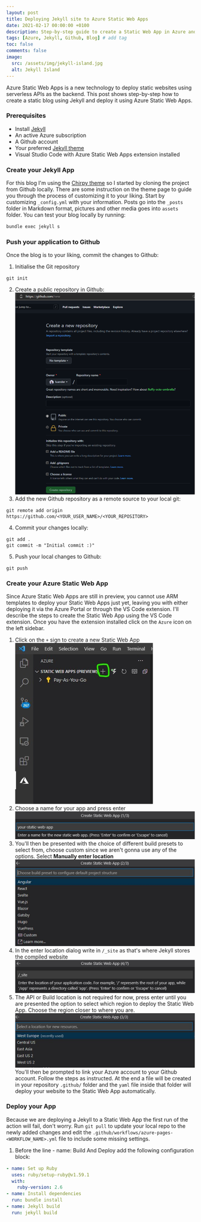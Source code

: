 ```yaml
---
layout: post
title: Deploying Jekyll site to Azure Static Web Apps
date: 2021-02-17 00:00:00 +0100
description: Step-by-step guide to create a Static Web App in Azure and deploy a Jekyll site on it using Github actions
tags: [Azure, Jekyll, Github, Blog] # add tag
toc: false
comments: false
image:
  src: /assets/img/jekyll-island.jpg
  alt: Jekyll Island
---
```


Azure Static Web Apps is a new technology to deploy static websites using serverless APIs as the backend. This post shows step-by-step how to create a static blog using Jekyll and deploy it using Azure Static Web Apps.

### Prerequisites
- Install [Jekyll](https://jekyllrb.com/docs/installation/)
- An active Azure subscription
- A Github account
- Your preferred [Jekyll theme](https://jekyllthemes.io/)
- Visual Studio Code with Azure Static Web Apps extension installed

### Create your Jekyll App
For this blog I'm using the [Chirpy theme](https://github.com/cotes2020/jekyll-theme-chirpy) so I started by cloning the project from Github locally.
There are some instruction on the theme page to guide you through the process of customizing it to your liking.
Start by customizing `_config.yml` with your information. Posts go into the `_posts` folder in Markdown format, pictures and other media goes into `assets` folder.
You can test your blog locally by running:
```bash
bundle exec jekyll s
```

### Push your application to Github
Once the blog is to your liking, commit the changes to Github:
1. Initialise the Git repository
```
git init
```
2. Create a public repository in Github:
![github-new](/assets/img/jekyll-az-static-web-app/github-new.png)
3. Add the new Github repository as a remote source to your local git:
```
git remote add origin https://github.com/<YOUR_USER_NAME>/<YOUR_REPOSITORY>
```
4. Commit your changes locally:
```
git add .
git commit -m "Initial commit :)"
```
5. Push your local changes to Github:
```
git push
```

### Create your Azure Static Web App
Since Azure Static Web Apps are still in preview, you cannot use ARM templates to deploy your Static Web Apps just yet, leaving you with either deploying it via the Azure Portal or through the VS Code extension.
I'll describe the steps to create the Static Web App using the VS Code extension. Once you have the extension installed click on the `Azure` icon on the left sidebar.
1. Click on the `+` sign to create a new Static Web App
![new-static-web-app](/assets/img/jekyll-az-static-web-app/az-web-app-new.jpg)
2. Choose a name for your app and press enter
![new-static-web-app-name](/assets/img/jekyll-az-static-web-app/az-web-app-new2.jpg)
3. You'll then be presented with the choice of different build presets to select from, choose custom since we aren't gonna use any of the options. Select **Manually enter location**
![new-static-web-app-custorm](/assets/img/jekyll-az-static-web-app/az-web-app-new3.jpg)
4. In the enter location dialog write in `/_site` as that's where Jekyll stores the compiled website
![new-static-web-app](/assets/img/jekyll-az-static-web-app/az-web-app-new4.jpg)
5. The API or Build location is not required for now, press enter until you are presented the option to select which region to deploy the Static Web App. Choose the region closer to where you are.
![new-static-web-app](/assets/img/jekyll-az-static-web-app/az-web-app-new5.jpg)
You'll then be prompted to link your Azure account to your Github account. Follow the steps as instructed. At the end a file will be created in your repository `.github/` folder and the `yaml` file inside that folder will deploy your website to the Static Web App automatically.

### Deploy your App
Because we are deploying a Jekyll to a Static Web App the first run of the action will fail, don't worry.
Run `git pull` to update your local repo to the newly added changes and edit the `.github/workflows/azure-pages-<WORKFLOW_NAME>.yml` file to include some missing settings.
1. Before the line - name: Build And Deploy add the following configuration block:
```yaml
- name: Set up Ruby
  uses: ruby/setup-ruby@v1.59.1
  with:
    ruby-version: 2.6
- name: Install dependencies
  run: bundle install
- name: Jekyll build
  run: jekyll build
```
